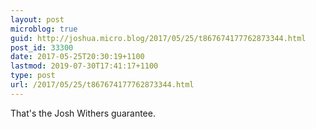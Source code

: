 ```yaml
---
layout: post
microblog: true
guid: http://joshua.micro.blog/2017/05/25/t867674177762873344.html
post_id: 33300
date: 2017-05-25T20:30:19+1100
lastmod: 2019-07-30T17:41:17+1100
type: post
url: /2017/05/25/t867674177762873344.html
---
```

That's the Josh Withers guarantee.
